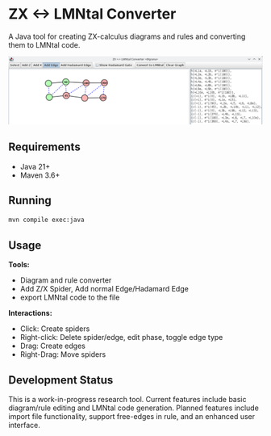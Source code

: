 # ZX <-> LMNtal Converter

A Java tool for creating ZX-calculus diagrams and rules and converting them to LMNtal code.

![example](zx<->lmn.png)

## Requirements

- Java 21+
- Maven 3.6+

## Running

```bash
mvn compile exec:java
```

## Usage

**Tools:**
- Diagram and rule converter
- Add Z/X Spider, Add normal Edge/Hadamard Edge
- export LMNtal code to the file

**Interactions:**
- Click: Create spiders
- Right-click: Delete spider/edge, edit phase, toggle edge type
- Drag: Create edges
- Right-Drag: Move spiders

## Development Status

This is a work-in-progress research tool. Current features include basic diagram/rule editing and LMNtal code generation. Planned features include import file functionality, support free-edges in rule, and an enhanced user interface.
